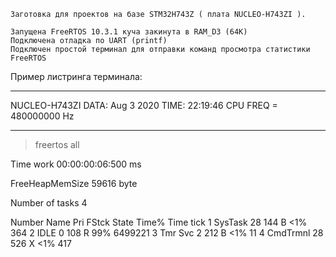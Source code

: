 
          
	Заготовка для проектов на базе STM32H743Z ( плата NUCLEO-H743ZI ).

    Запущена FreeRTOS 10.3.1 куча закинута в RAM_D3 (64K)
	Подключена отладка по UART (printf)
	Подключен простой терминал для отправки команд просмотра статистики FreeRTOS


Пример листринга терминала:

______________________________________________

   NUCLEO-H743ZI 
   DATA: Aug  3 2020 
   TIME: 22:19:46 
   CPU FREQ = 480000000 Hz 
______________________________________________

>freertos all

Time work  00:00:00:06:500 ms

FreeHeapMemSize     59616 byte

Number of tasks      4

Number   Name     Pri  FStсk State Time% Time tick
 1      SysTask   28     144   B    <1%     364
 2         IDLE    0     108   R    99%     6499221
 3      Tmr Svc    2     212   B    <1%     11
 4     CmdTrmnl   28     526   X    <1%     417
